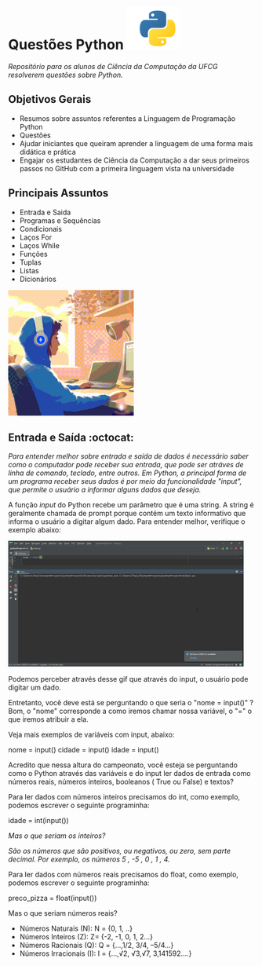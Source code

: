 # Questões Python ![](https://github.com/Thairocine/Quest-esPython/blob/main/Captura%20de%20tela%20de%202021-03-21%2008-08-21.png)

_Repositório para os alunos de Ciência da Computação da UFCG resolverem questões sobre Python._ 


## Objetivos Gerais 

- Resumos sobre assuntos referentes a Linguagem de Programação Python 
- Questões 
- Ajudar iniciantes que queiram aprender a linguagem de uma forma mais didática e prática 
- Engajar os estudantes de Ciência da Computação a dar seus primeiros passos no GitHub com a primeira linguagem vista na universidade

## Principais Assuntos 

- Entrada e Saida 
- Programas e Sequências 
- Condicionais 
- Laços For 
- Laços While
- Funções 
- Tuplas
- Listas
- Dicionários 

![Primeiros Passos](https://github.com/Thairocine/Quest-esPython/blob/main/download.gif)   

## Entrada e Saída :octocat:

_Para entender melhor sobre entrada e saída de dados é necessário saber como o computador pode receber sua entrada, que pode ser atráves de linha de comando, teclado, entre outros. Em Python, a principal forma de um programa receber seus dados é por meio da funcionalidade "input", que permite o usuário a informar alguns dados que deseja._ 

A função *input* do Python recebe um parâmetro que é uma string. A string é geralmente chamada de prompt porque contém um texto informativo que informa o usuário a digitar algum dado. Para entender melhor, verifique o exemplo abaixo: 


![](https://github.com/Thairocine/Quest-esPython/blob/main/giphy%20(1).gif)

Podemos perceber através desse gif que através do input, o usuário pode digitar um dado. 



Entretanto, você deve está se perguntando o que seria o "nome = input()" ? Bom, o "nome" corresponde a como iremos chamar nossa variável, o "=" o que iremos atribuir a ela. 

Veja mais exemplos de variáveis com input, abaixo: 

nome = input() 
cidade = input() 
idade = input() 

Acredito que nessa altura do campeonato, você esteja se perguntando como o Python através das variáveis e do input ler dados de entrada como números reais, números inteiros, booleanos ( True ou False) e textos? 

Para ler dados com números inteiros precisamos do int, como exemplo, podemos escrever o seguinte programinha:  

idade = int(input()) 

_Mas o que seriam os inteiros?_ 

_São os números que são positivos, ou negativos, ou zero, sem parte decimal. Por exemplo, os números 5 , -5 , 0 , 1 , 4._ 


Para ler dados com números reais precisamos do float, como exemplo, podemos escrever o seguinte programinha: 

preco_pizza = float(input())  

Mas o que seriam números reais? 

- Números Naturais (N): N = {0, 1, ..}
- Números Inteiros (Z): Z= {-2, -1, 0, 1, 2...}
- Números Racionais (Q): Q = {...,1/2, 3/4, –5/4...}
- Números Irracionais (I): I = {...,√2, √3,√7, 3,141592....}

